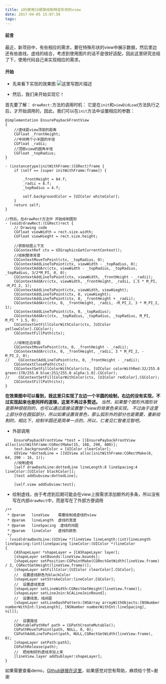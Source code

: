 ```yaml
---
title: iOS使用CG框架绘制特定形状的view
date: 2017-04-05 15:07:58
tags:
---
```



####	前言
最近，新项目中，有些相应的需求，要在特殊形状的view中展示数据，然后里边还有些直线，虚线的结合，考虑到使用图片的话不是很好适配，因此这里研究总结了下，使用代码自己来实现相应的需求。

####	开始
*	先来看下实现的效果图
![这里写图片描述](http://img.blog.csdn.net/20170405103846491?watermark/2/text/aHR0cDovL2Jsb2cuY3Nkbi5uZXQvd3d3d3d3d3d3d3d3ZGk=/font/5a6L5L2T/fontsize/400/fill/I0JBQkFCMA==/dissolve/70/gravity/SouthEast)

*	然后，我们来开始实现它！
<!--more-->
首先要了解： `drawRect:`方法的调用时机：
它是在`init`和`viewDidLoad`方法执行之后，才开始调用的，因此，我们可以在`init`方法中设置相应的参数：
```
@implementation EnsurePaybackFrontView
{
    //虚线距view顶部的距离
    CGFloat _frontHeight;
    //中间两个小半圆的半径
    CGFloat _radii;
    //顶部view的圆角半径
    CGFloat _topRadius;
}

- (instancetype)initWithFrame:(CGRect)frame {
    if (self == [super initWithFrame:frame]) {

        _frontHeight = 64.f;
        _radii = 8.f;
        _topRadius = 4.f;

        self.backgroundColor = [UIColor whiteColor];
    }
    return self;
}

//然后，在drawRect方法中 开始绘制图形
- (void)drawRect:(CGRect)rect {
    // Drawing code
    CGFloat viewWidth = rect.size.width;
    CGFloat viewHieght = rect.size.height;

    //获取绘图上下文
    CGContextRef ctx = UIGraphicsGetCurrentContext();
    //绘制整体背景
    CGContextMoveToPoint(ctx, _topRadius, 0);
    CGContextAddLineToPoint(ctx, viewWidth - _topRadius, 0);
    CGContextAddArc(ctx, viewWidth - _topRadius, _topRadius, _topRadius, 3/2*M_PI, 0, 0);
    CGContextAddLineToPoint(ctx, viewWidth, _frontHeight - _radii);
    CGContextAddArc(ctx, viewWidth, _frontHeight, _radii, 1.5 * M_PI, -M_PI_2, 1);
    CGContextAddLineToPoint(ctx, viewWidth, viewHieght);
    CGContextAddLineToPoint(ctx, 0, viewHieght);
    CGContextAddLineToPoint(ctx, 0, _frontHeight + _radii);
    CGContextAddArc(ctx, 0, _frontHeight, _radii, -M_PI_2, 3 * M_PI_2, 1);
    CGContextAddLineToPoint(ctx, 0, _topRadius);
    CGContextAddArc(ctx, _topRadius, _topRadius, _topRadius, M_PI, M_PI * 1.5, 0);
    CGContextSetFillColorWithColor(ctx, [UIColor yellowColor].CGColor);
    CGContextFillPath(ctx);

    //绘制左边半圆
    CGContextMoveToPoint(ctx, 0, _frontHeight - _radii);
    CGContextAddArc(ctx, 0, _frontHeight, _radii, 3 * M_PI_2, - M_PI_2, 0);
//    CGContextAddLineToPoint(ctx, 0, _frontHeight - _radii);
    CGContextClosePath(ctx);
    CGContextSetFillColorWithColor(ctx, [UIColor colorWithRed:32/255.0 green:170/255.0 blue:251/255.0 alpha:1.0].CGColor);
//    CGContextSetFillColorWithColor(ctx, [UIColor redColor].CGColor);
    CGContextFillPath(ctx);
}
```

**在效果图中可以看到，我这里只实现了左边一个半圆的绘制，右边的没有实现，不过实现起来也是同样的道理，这里不再过多赘述。**
*当然，如果整个图形外围形状是那种很规则的，也可以通过直接设置整个view的背景色来实现。*
*不过由于这里上部分存在圆弧部分，所以如果设置背景色，那么弧形外的部分也是需要，重新绘制的，相比下，绘制半圆还是简单一点的，所以，仁者见仁智者见智吧。*

*	外部调用
```
    EnsurePaybackFrontView *test = [[EnsurePaybackFrontView alloc]initWithFrame:CGRectMake(15, 168, 290, 400)];
    test.backgroundColor = [UIColor clearColor];
    UIView *dottedLine = [[UIView alloc]initWithFrame:CGRectMake(8, 64, 290 - 16, 1)];
    //绘制虚线
    [self drawDashLine:dottedLine lineLength:8 lineSpacing:4 lineColor:[UIColor blackColor]];
    [test addSubview:dottedLine];

    [self.view addSubview:test];
```
*	绘制虚线，由于考虑到后期可能会在view上按需求添加额外的多条，所以没有写在内部`drawRect`中，而是写在了外部方便调用
```
/**
 * @param   lineView    需要绘制成虚线的view
 * @param   lineLength  虚线的宽度
 * @param   lineSpacing  虚线的间距
 * @param   lineColor   虚线的颜色
 */
- (void)drawDashLine:(UIView *)lineView lineLength:(int)lineLength lineSpacing:(int)lineSpacing lineColor:(UIColor *)lineColor
{
    CAShapeLayer *shapeLayer = [CAShapeLayer layer];
    [shapeLayer setBounds:lineView.bounds];
    [shapeLayer setPosition:CGPointMake(CGRectGetWidth(lineView.frame) / 2, CGRectGetHeight(lineView.frame))];
    [shapeLayer setFillColor:[UIColor clearColor].CGColor];
    //  设置虚线颜色为blackColor
    [shapeLayer setStrokeColor:lineColor.CGColor];
    //  设置虚线宽度
    [shapeLayer setLineWidth:CGRectGetHeight(lineView.frame)];
    [shapeLayer setLineJoin:kCALineJoinRound];
    //  设置线宽，线间距
    [shapeLayer setLineDashPattern:[NSArray arrayWithObjects:[NSNumber numberWithInt:lineLength], [NSNumber numberWithInt:lineSpacing], nil]];

    //  设置路径
    CGMutablePathRef path = CGPathCreateMutable();
    CGPathMoveToPoint(path, NULL, 0, 0);
    CGPathAddLineToPoint(path, NULL,CGRectGetWidth(lineView.frame), 0);
    [shapeLayer setPath:path];
    CGPathRelease(path);
    //  把绘制好的虚线添加上来
    [lineView.layer addSublayer:shapeLayer];
}
```
如果需要查看demo，[Github链接在这里](https://github.com/WooNoah/DrawSpecificShapeView)，如果感觉对您有帮助，麻烦给个赞~谢谢
